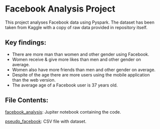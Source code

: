 # Facebook Analysis Project

This project analyses Facebook data using Pyspark. The dataset has been taken from Kaggle with a copy of raw data provided in repository itself.

## Key findings:

- There are more man than women and other gender using Facebook.
- Women receive & give more likes than men and other gender on average.
- Women also have more friends than men and other gender on average.
- Despite of the age there are more users using the mobile application than the web version.
- The average age of a Facebook user is 37 years old.

## File Contents:

[facebook_analysis](facebook_analysis.ipynb): Jupiter notebook containing the code.

[pseudo_facebook](peseudo_facebook.csv): CSV file with dataset.
